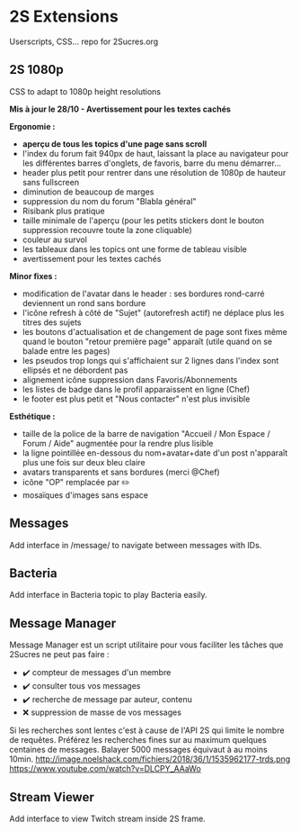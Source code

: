 # 2S Extensions

Userscripts, CSS... repo for 2Sucres.org

## 2S 1080p

CSS to adapt to 1080p height resolutions

**Mis à jour le 28/10 - Avertissement pour les textes cachés**

**Ergonomie :**
- **aperçu de tous les topics d'une page sans scroll**
 - l'index du forum fait 940px de haut, laissant la place au navigateur pour les différentes barres d'onglets, de favoris, barre du menu démarrer...
- header plus petit pour rentrer dans une résolution de 1080p de hauteur sans fullscreen
- diminution de beaucoup de marges
- suppression du nom du forum "Blabla général"
- Risibank plus pratique
 - taille minimale de l'aperçu (pour les petits stickers dont le bouton suppression recouvre toute la zone cliquable)
 - couleur au survol
- les tableaux dans les topics ont une forme de tableau visible
- avertissement pour les textes cachés

**Minor fixes :**
- modification de l'avatar dans le header : ses bordures rond-carré deviennent un rond sans bordure
- l'icône refresh à côté de "Sujet" (autorefresh actif) ne déplace plus les titres des sujets
- les boutons d'actualisation et de changement de page sont fixes même quand le bouton "retour première page" apparaît (utile quand on se balade entre les pages)
- les pseudos trop longs qui s'affichaient sur 2 lignes dans l'index sont ellipsés et ne débordent pas
- alignement icône suppression dans Favoris/Abonnements
- les listes de badge  dans le profil apparaissent en ligne (Chef)
- le footer est plus petit et "Nous contacter" n'est plus invisible

**Esthétique :**
- taille de la police de la barre de navigation "Accueil / Mon Espace / Forum / Aide" augmentée pour la rendre plus lisible
- la ligne pointillée en-dessous du nom+avatar+date d'un post n'apparaît plus une fois sur deux bleu claire
- avatars transparents et sans bordures (merci @Chef)
- icône "OP" remplacée par ✏️
- mosaïques d'images sans espace

## Messages

Add interface in /message/ to navigate between messages with IDs.

## Bacteria

Add interface in Bacteria topic to play Bacteria easily.

## Message Manager
Message Manager est un script utilitaire pour vous faciliter les tâches que 2Sucres ne peut pas faire :
- ✔️ compteur de messages d'un membre
- ✔️ consulter tous vos messages
- ✔️ recherche de message par auteur, contenu
- ❌ suppression de masse de vos messages

Si les recherches sont lentes c'est à cause de l'API 2S qui limite le nombre de requêtes. Préférez les recherches fines sur au maximum quelques centaines de messages. Balayer 5000 messages équivaut à au moins 10min.
http://image.noelshack.com/fichiers/2018/36/1/1535962177-trds.png
https://www.youtube.com/watch?v=DLCPY_AAaWo

## Stream Viewer

Add interface to view Twitch stream inside 2S frame.
